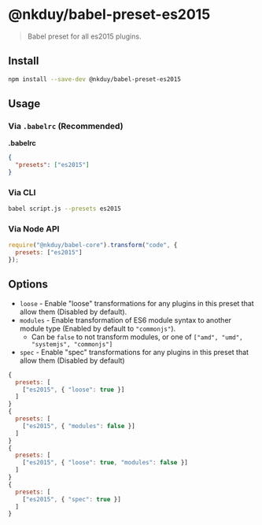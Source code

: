 # @nkduy/babel-preset-es2015

> Babel preset for all es2015 plugins.

## Install

```sh
npm install --save-dev @nkduy/babel-preset-es2015
```

## Usage

### Via `.babelrc` (Recommended)

**.babelrc**

```json
{
  "presets": ["es2015"]
}
```

### Via CLI

```sh
babel script.js --presets es2015
```

### Via Node API

```javascript
require("@nkduy/babel-core").transform("code", {
  presets: ["es2015"]
});
```

## Options

* `loose` - Enable "loose" transformations for any plugins in this preset that allow them (Disabled by default).
* `modules` - Enable transformation of ES6 module syntax to another module type (Enabled by default to `"commonjs"`).
  * Can be `false` to not transform modules, or one of `["amd", "umd", "systemjs", "commonjs"]`
* `spec` - Enable "spec" transformations for any plugins in this preset that allow them (Disabled by default)

```js
{
  presets: [
    ["es2015", { "loose": true }]
  ]
}
{
  presets: [
    ["es2015", { "modules": false }]
  ]
}
{
  presets: [
    ["es2015", { "loose": true, "modules": false }]
  ]
}
{
  presets: [
    ["es2015", { "spec": true }]
  ]
}
```
